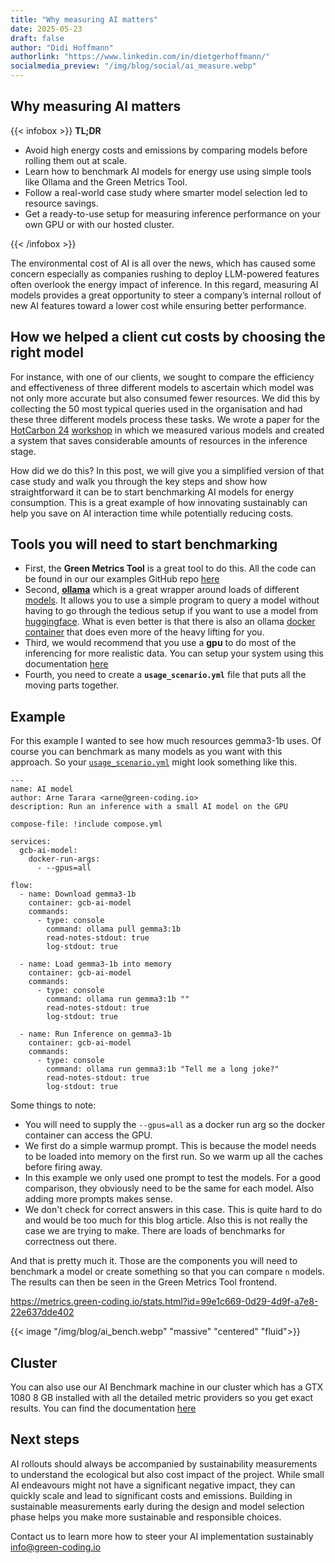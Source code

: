 ```yaml
---
title: "Why measuring AI matters"
date: 2025-05-23
draft: false
author: "Didi Hoffmann"
authorlink: "https://www.linkedin.com/in/dietgerhoffmann/"
socialmedia_preview: "/img/blog/social/ai_measure.webp"
---
```


## Why measuring AI matters


{{< infobox >}}
<b>TL;DR</b>

<ul>
  <li>Avoid high energy costs and emissions by comparing models before rolling them out at scale.</li>
  <li>Learn how to benchmark AI models for energy use using simple tools like Ollama and the Green Metrics Tool.</li>
  <li>Follow a real-world case study where smarter model selection led to resource savings.</li>
  <li>Get a ready-to-use setup for measuring inference performance on your own GPU or with our hosted cluster.</li>
</ul>

{{< /infobox >}}


The environmental cost of AI is all over the news, which has caused some concern especially as companies rushing to deploy LLM-powered features often overlook the energy impact of inference. In this regard, measuring AI models provides a great opportunity to steer a company’s internal rollout of new AI features toward a lower cost while ensuring better performance.

## How we helped a client cut costs by choosing the right model

For instance, with one of our clients, we sought to compare the efficiency and effectiveness of three different models to ascertain which model was not only more accurate but also consumed fewer resources.  We did this by collecting the 50 most typical queries used in the organisation and had these three different models process these tasks. We wrote a paper for the [HotCarbon 24](https://hotcarbon.org/2024) [workshop](https://hotcarbon.org/assets/2024/pdf/hotcarbon24-final109.pdf) in which we measured various models and created a system that saves considerable amounts of resources in the inference stage.

How did we do this? In this post, we will give you a simplified version of that case study and walk you through the key steps and show how straightforward it can be to start benchmarking AI models for energy consumption. This is a great example of how innovating sustainably can help you save on AI interaction time while potentially reducing costs. 

## Tools you will need to start benchmarking

* First, the **Green Metrics Tool** is a great tool to do this. All the code can be found in our our examples GitHub repo [here](https://github.com/green-coding-solutions/example-applications/tree/main/ai-model)
* Second, **[ollama](https://ollama.com/)** which is a great wrapper around loads of different [models](https://ollama.com/search). It allows you to use a simple program to query a model without having to go through the tedious setup if you want to use a model from [huggingface](https://huggingface.co/). What is even better is that there is also an ollama [docker container](https://hub.docker.com/r/ollama/ollama) that does even more of the heavy lifting for you.
* Third, we would recommend that you use a **gpu** to do most of the inferencing for more realistic data. You can setup your system using this documentation [here](https://hub.docker.com/r/ollama/ollama)
* Fourth, you need to create a **`usage_scenario.yml`** file that puts all the moving parts together.

## Example

For this example I wanted to see how much resources gemma3-1b uses. Of course you can benchmark as many models as you want with this approach. So your [`usage_scenario.yml`](https://docs.green-coding.io/docs/measuring/usage-scenario/) might look something like this.

```
---
name: AI model
author: Arne Tarara <arne@green-coding.io>
description: Run an inference with a small AI model on the GPU

compose-file: !include compose.yml

services:
  gcb-ai-model:
    docker-run-args:
      - --gpus=all

flow:
  - name: Download gemma3-1b
    container: gcb-ai-model
    commands:
      - type: console
        command: ollama pull gemma3:1b
        read-notes-stdout: true
        log-stdout: true

  - name: Load gemma3-1b into memory
    container: gcb-ai-model
    commands:
      - type: console
        command: ollama run gemma3:1b ""
        read-notes-stdout: true
        log-stdout: true

  - name: Run Inference on gemma3-1b
    container: gcb-ai-model
    commands:
      - type: console
        command: ollama run gemma3:1b "Tell me a long joke?"
        read-notes-stdout: true
        log-stdout: true
```

Some things to note:

* You will need to supply the `--gpus=all` as a docker run arg so the docker container can access the GPU.
* We first do a simple warmup prompt. This is because the model needs to be loaded into memory on the first run. So we warm up all the caches before firing away.
* In this example we only used one prompt to test the models. For a good comparison, they obviously need to be the same for each model. Also adding more prompts makes sense.
* We don't check for correct answers in this case. This is quite hard to do and would be too much for this blog article. Also this is not really the case we are trying to make. There are loads of benchmarks for correctness out there.

And that is pretty much it. Those are the components you will need to benchmark a model or create something so that you can compare `n` models. The results can then be seen in the Green Metrics Tool frontend.

https://metrics.green-coding.io/stats.html?id=99e1c669-0d29-4d9f-a7e8-22e637dde402

{{< image "/img/blog/ai_bench.webp" "massive" "centered" "fluid">}}

## Cluster

You can also use our AI Benchmark machine in our cluster which has a GTX 1080 8 GB installed with all the detailed metric providers so you get exact results. You can find the documentation [here](https://docs.green-coding.io/docs/measuring/measurement-cluster/)

## Next steps

AI rollouts should always be accompanied by sustainability measurements to understand the ecological but also cost impact of the project. While small AI endeavours might not have a significant negative impact, they can quickly scale and lead to significant costs and emissions. Building in sustainable measurements early during the design and model selection phase helps you make more sustainable and responsible choices.

Contact us to learn more how to steer your AI implementation sustainably [info@green-coding.io](mailto:info@green-coding.io)
